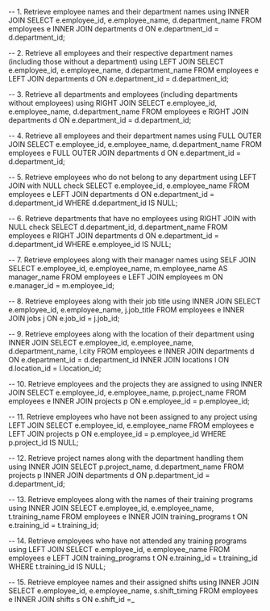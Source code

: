 -- 1. Retrieve employee names and their department names using INNER JOIN
SELECT e.employee_id, e.employee_name, d.department_name
FROM employees e
INNER JOIN departments d ON e.department_id = d.department_id;

-- 2. Retrieve all employees and their respective department names (including those without a department) using LEFT JOIN
SELECT e.employee_id, e.employee_name, d.department_name
FROM employees e
LEFT JOIN departments d ON e.department_id = d.department_id;

-- 3. Retrieve all departments and employees (including departments without employees) using RIGHT JOIN
SELECT e.employee_id, e.employee_name, d.department_name
FROM employees e
RIGHT JOIN departments d ON e.department_id = d.department_id;

-- 4. Retrieve all employees and their department names using FULL OUTER JOIN
SELECT e.employee_id, e.employee_name, d.department_name
FROM employees e
FULL OUTER JOIN departments d ON e.department_id = d.department_id;

-- 5. Retrieve employees who do not belong to any department using LEFT JOIN with NULL check
SELECT e.employee_id, e.employee_name
FROM employees e
LEFT JOIN departments d ON e.department_id = d.department_id
WHERE d.department_id IS NULL;

-- 6. Retrieve departments that have no employees using RIGHT JOIN with NULL check
SELECT d.department_id, d.department_name
FROM employees e
RIGHT JOIN departments d ON e.department_id = d.department_id
WHERE e.employee_id IS NULL;

-- 7. Retrieve employees along with their manager names using SELF JOIN
SELECT e.employee_id, e.employee_name, m.employee_name AS manager_name
FROM employees e
LEFT JOIN employees m ON e.manager_id = m.employee_id;

-- 8. Retrieve employees along with their job title using INNER JOIN
SELECT e.employee_id, e.employee_name, j.job_title
FROM employees e
INNER JOIN jobs j ON e.job_id = j.job_id;

-- 9. Retrieve employees along with the location of their department using INNER JOIN
SELECT e.employee_id, e.employee_name, d.department_name, l.city
FROM employees e
INNER JOIN departments d ON e.department_id = d.department_id
INNER JOIN locations l ON d.location_id = l.location_id;

-- 10. Retrieve employees and the projects they are assigned to using INNER JOIN
SELECT e.employee_id, e.employee_name, p.project_name
FROM employees e
INNER JOIN projects p ON e.employee_id = p.employee_id;

-- 11. Retrieve employees who have not been assigned to any project using LEFT JOIN
SELECT e.employee_id, e.employee_name
FROM employees e
LEFT JOIN projects p ON e.employee_id = p.employee_id
WHERE p.project_id IS NULL;

-- 12. Retrieve project names along with the department handling them using INNER JOIN
SELECT p.project_name, d.department_name
FROM projects p
INNER JOIN departments d ON p.department_id = d.department_id;

-- 13. Retrieve employees along with the names of their training programs using INNER JOIN
SELECT e.employee_id, e.employee_name, t.training_name
FROM employees e
INNER JOIN training_programs t ON e.training_id = t.training_id;

-- 14. Retrieve employees who have not attended any training programs using LEFT JOIN
SELECT e.employee_id, e.employee_name
FROM employees e
LEFT JOIN training_programs t ON e.training_id = t.training_id
WHERE t.training_id IS NULL;

-- 15. Retrieve employee names and their assigned shifts using INNER JOIN
SELECT e.employee_id, e.employee_name, s.shift_timing
FROM employees e
INNER JOIN shifts s ON e.shift_id =_
